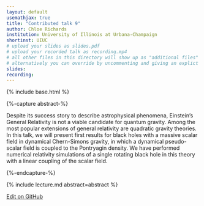 ```yaml
---
layout: default
usemathjax: true
title: "Contributed talk 9"
author: Chloe Richards
institution: University of Illinois at Urbana-Champaign
shortinst: UIUC
# upload your slides as slides.pdf
# upload your recorded talk as recording.mp4
# all other files in this directory will show up as "additional files"
# alternatively you can override by uncommenting and giving an explict URL:
slides: 
recording: 
---
```

{% include base.html %}

{%-capture abstract-%}

Despite its success story to describe astrophysical phenomena, Einstein’s General Relativity is not a viable candidate for quantum gravity. Among the most popular extensions of general relativity are quadratic gravity theories. In this talk, we will present first results for black holes with a massive scalar field in dynamical Chern-Simons gravity, in which a dynamical pseudo-scalar field is coupled to the Pontryagin density. We have performed numerical relativity simulations of a single rotating black hole in this theory with a linear coupling of the scalar field.

{%-endcapture-%}

<div class="col-xs-12" markdown="1">
{% include lecture.md abstract=abstract %}

[Edit on GitHub](https://github.com/EinsteinToolkit/et2021uiuc/edit/master/{{page.path}})
</div>
